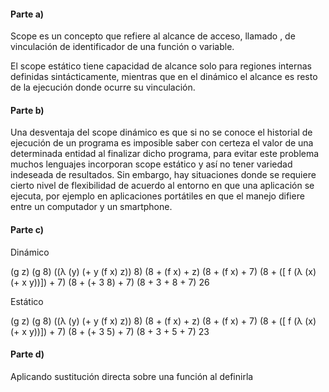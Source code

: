 #### Parte a)
Scope es un concepto que refiere al alcance de acceso, llamado , de vinculación de identificador
de una función o variable.

El scope estático tiene capacidad de alcance solo para regiones internas definidas sintácticamente, 
mientras que en el dinámico el alcance es resto de la ejecución donde ocurre su vinculación.

#### Parte b)

Una desventaja del scope dinámico es que si no se conoce el historial de ejecución de un programa es 
imposible saber con certeza el valor de una determinada entidad al finalizar dicho programa, para evitar este
problema muchos lenguajes incorporan scope estático y así no tener variedad indeseada de resultados. Sin 
embargo, hay situaciones donde se requiere cierto nivel de flexibilidad de acuerdo al entorno en que una
aplicación se ejecuta, por ejemplo en aplicaciones portátiles en que el manejo difiere entre un computador
y un smartphone.

#### Parte c)

Dinámico

(g z)
(g 8)
((λ (y) (+ y (f x) z)) 8)
(8 + (f x) + z)
(8 + (f x) + 7)
(8 + ([ f (λ (x) (+ x y))]) + 7)
(8 + (+ 3 8) + 7)
(8 + 3 + 8 + 7)
26

Estático

(g z)
(g 8)
((λ (y) (+ y (f x) z)) 8)
(8 + (f x) + z)
(8 + (f x) + 7)
(8 + ([ f (λ (x) (+ x y))]) + 7)
(8 + (+ 3 5) + 7)
(8 + 3 + 5 + 7)
23


#### Parte d)

Aplicando sustitución directa sobre una función al definirla